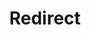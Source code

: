 ﻿---
layout: src/layouts/Redirect.astro
title: Redirect
redirect: https://octopus.com/docs/deployments/custom-scripts/aws-cli-scripts
pubDate:  2023-01-01
navSearch: false
navSitemap: false
navMenu: false
---
